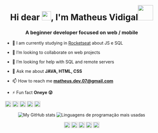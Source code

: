 <!-- APRESENTAÇÃO -->
<h1 align="center">Hi dear <img src="https://raw.githubusercontent.com/MartinHeinz/MartinHeinz/master/wave.gif" width="30px">, I'm Matheus Vidigal<img src='https://user-images.githubusercontent.com/5713670/87202985-820dcb80-c2b6-11ea-9f56-7ec461c497c3.gif' width="50"></h1>
<h3 align="center">A beginner developer focused on web / mobile</h3>

<!-- SOBRE MIM -->
- 🌱 I am currently studying in [Rocketseat](https://github.com/Rocketseat) about JS e SQL

- 👯 I’m looking to collaborate on web projects

- 🤔 I’m looking for help with SQL and remote servers

- 💬 Ask me about **JAVA, HTML, CSS**

- 📫 How to reach me **matheus.dev.07@gmail.com**

- ⚡ Fun fact **Oneye 😜**

<!-- TECNOLOGIAS -->
<p align="left">
    <img src="https://devicons.github.io/devicon/devicon.git/icons/java/java-original.svg" alt="java" width="20" height="20"/>
    <img src="https://devicons.github.io/devicon/devicon.git/icons/css3/css3-original-wordmark.svg" alt="css3"  width="20" height="20"/>
    <img src="https://devicons.github.io/devicon/devicon.git/icons/html5/html5-original-wordmark.svg" alt="html5"  width="20" height="20"/>
    <img src="https://devicons.github.io/devicon/devicon.git/icons/javascript/javascript-original.svg" alt="javascript" width="20" height="20"/>
    <img src="https://devicons.github.io/devicon/devicon.git/icons/nodejs/nodejs-original.svg" alt="nodejs" width="20" height="20"/>
</p>

<!-- API | MYGITHUB -->
<p align="center">
    <img src="https://github-readme-stats.vercel.app/api?username=NyctibiusVII&show_icons=true&custom_title=Matheus%20Vidigal's%20GitHub%20Stats&title_color=ff3108&text_color=fd5634&icon_color=f74716&bg_color=f5f5f5&hide_border=false&count_private=true&" alt="My GitHub stats"/> 
    <img src="https://github-readme-stats.vercel.app/api/top-langs/?username=NyctibiusVII&title_color=ff3108&text_color=fd5634&icon_color=f74716&bg_color=f5f5f5&hide_border=false&line_height=9&layout=compact" alt="Linguagens de programação mais usadas"/>
</p>

<!-- REDES SOCIAIS -->
<p align="center">
    <a href="https://twitter.com/NyctibiusVII" target="blank"><img align="center" src="https://cdn.jsdelivr.net/npm/simple-icons@3.0.1/icons/twitter.svg" alt="NyctibiusVII" height="20" width="20" /></a>
    <a href="https://www.linkedin.com/in/matheus-vidigal-nyctibiusvii/" target="blank"><img align="center" src="https://cdn.jsdelivr.net/npm/simple-icons@3.0.1/icons/linkedin.svg" alt="NyctibiusVII" height="20" width="20" /></a>
    <a href="https://pt.stackoverflow.com/users/155001/matheus-vidigal" target="blank"><img align="center" src="https://cdn.jsdelivr.net/npm/simple-icons@3.0.1/icons/stackoverflow.svg" alt="NyctibiusVII/Stackoverflow" height="20" width="20" /></a>
    <a href="https://www.instagram.com/nyctibius_vii/" target="blank"><img align="center" src="https://cdn.jsdelivr.net/npm/simple-icons@3.0.1/icons/instagram.svg" alt="NyctibiusVII/Instagram" height="20" width="20" /></a>
    <a href="https://discord.gg/DMuCj2s" target="blank"><img align="center" src="https://cdn.jsdelivr.net/npm/simple-icons@3.0.1/icons/discord.svg" alt="NyctibiusVII/Discord" height="20" width="20" /></a>
</p>

<!--
**NyctibiusVII/NyctibiusVII** is a ✨ _special_ ✨ repository because its `README.md` (this file) appears on your GitHub profile.

Here are some ideas to get you started:

- 🔭 I’m currently working on ...
- 🌱 I’m currently learning ...
- 👯 I’m looking to collaborate on ...
- 🤔 I’m looking for help with ...
- 💬 Ask me about ...
- 📫 How to reach me: ...
- 😄 Pronouns: ...
- ⚡ Fun fact: ...
-->